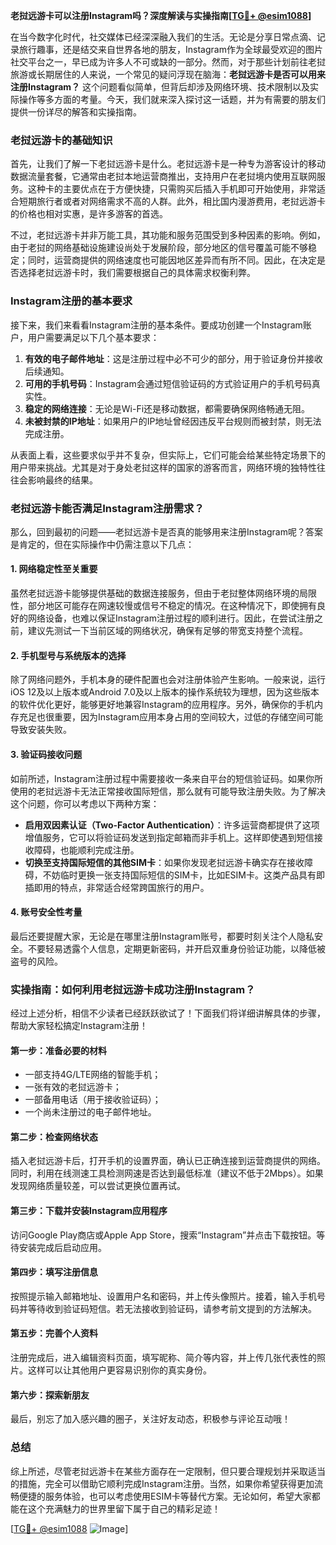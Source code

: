 **老挝远游卡可以注册Instagram吗？深度解读与实操指南[[TG💪+ @esim1088](https://t.me/s/esim1088)]**

在当今数字化时代，社交媒体已经深深融入我们的生活。无论是分享日常点滴、记录旅行趣事，还是结交来自世界各地的朋友，Instagram作为全球最受欢迎的图片社交平台之一，早已成为许多人不可或缺的一部分。然而，对于那些计划前往老挝旅游或长期居住的人来说，一个常见的疑问浮现在脑海：**老挝远游卡是否可以用来注册Instagram？** 这个问题看似简单，但背后却涉及网络环境、技术限制以及实际操作等多方面的考量。今天，我们就来深入探讨这一话题，并为有需要的朋友们提供一份详尽的解答和实操指南。

### 老挝远游卡的基础知识

首先，让我们了解一下老挝远游卡是什么。老挝远游卡是一种专为游客设计的移动数据流量套餐，它通常由老挝本地运营商推出，支持用户在老挝境内使用互联网服务。这种卡的主要优点在于方便快捷，只需购买后插入手机即可开始使用，非常适合短期旅行者或者对网络需求不高的人群。此外，相比国内漫游费用，老挝远游卡的价格也相对实惠，是许多游客的首选。

不过，老挝远游卡并非万能工具，其功能和服务范围受到多种因素的影响。例如，由于老挝的网络基础设施建设尚处于发展阶段，部分地区的信号覆盖可能不够稳定；同时，运营商提供的网络速度也可能因地区差异而有所不同。因此，在决定是否选择老挝远游卡时，我们需要根据自己的具体需求权衡利弊。

### Instagram注册的基本要求

接下来，我们来看看Instagram注册的基本条件。要成功创建一个Instagram账户，用户需要满足以下几个基本要求：

1. **有效的电子邮件地址**：这是注册过程中必不可少的部分，用于验证身份并接收后续通知。
2. **可用的手机号码**：Instagram会通过短信验证码的方式验证用户的手机号码真实性。
3. **稳定的网络连接**：无论是Wi-Fi还是移动数据，都需要确保网络畅通无阻。
4. **未被封禁的IP地址**：如果用户的IP地址曾经因违反平台规则而被封禁，则无法完成注册。

从表面上看，这些要求似乎并不复杂，但实际上，它们可能会给某些特定场景下的用户带来挑战。尤其是对于身处老挝这样的国家的游客而言，网络环境的独特性往往会影响最终的结果。

### 老挝远游卡能否满足Instagram注册需求？

那么，回到最初的问题——老挝远游卡是否真的能够用来注册Instagram呢？答案是肯定的，但在实际操作中仍需注意以下几点：

#### 1. 网络稳定性至关重要

虽然老挝远游卡能够提供基础的数据连接服务，但由于老挝整体网络环境的局限性，部分地区可能存在网速较慢或信号不稳定的情况。在这种情况下，即使拥有良好的网络设备，也难以保证Instagram注册过程的顺利进行。因此，在尝试注册之前，建议先测试一下当前区域的网络状况，确保有足够的带宽支持整个流程。

#### 2. 手机型号与系统版本的选择

除了网络问题外，手机本身的硬件配置也会对注册体验产生影响。一般来说，运行iOS 12及以上版本或Android 7.0及以上版本的操作系统较为理想，因为这些版本的软件优化更好，能够更好地兼容Instagram的应用程序。另外，确保你的手机内存充足也很重要，因为Instagram应用本身占用的空间较大，过低的存储空间可能导致安装失败。

#### 3. 验证码接收问题

如前所述，Instagram注册过程中需要接收一条来自平台的短信验证码。如果你所使用的老挝远游卡无法正常接收国际短信，那么就有可能导致注册失败。为了解决这个问题，你可以考虑以下两种方案：

- **启用双因素认证（Two-Factor Authentication）**：许多运营商都提供了这项增值服务，它可以将验证码发送到指定邮箱而非手机上。这样即使遇到短信接收障碍，也能顺利完成注册。
- **切换至支持国际短信的其他SIM卡**：如果你发现老挝远游卡确实存在接收障碍，不妨临时更换一张支持国际短信的SIM卡，比如ESIM卡。这类产品具有即插即用的特点，非常适合经常跨国旅行的用户。

#### 4. 账号安全性考量

最后还要提醒大家，无论是在哪里注册Instagram账号，都要时刻关注个人隐私安全。不要轻易透露个人信息，定期更新密码，并开启双重身份验证功能，以降低被盗号的风险。

### 实操指南：如何利用老挝远游卡成功注册Instagram？

经过上述分析，相信不少读者已经跃跃欲试了！下面我们将详细讲解具体的步骤，帮助大家轻松搞定Instagram注册！

#### 第一步：准备必要的材料

- 一部支持4G/LTE网络的智能手机；
- 一张有效的老挝远游卡；
- 一部备用电话（用于接收验证码）；
- 一个尚未注册过的电子邮件地址。

#### 第二步：检查网络状态

插入老挝远游卡后，打开手机的设置界面，确认已正确连接到运营商提供的网络。同时，利用在线测速工具检测网速是否达到最低标准（建议不低于2Mbps）。如果发现网络质量较差，可以尝试更换位置再试。

#### 第三步：下载并安装Instagram应用程序

访问Google Play商店或Apple App Store，搜索“Instagram”并点击下载按钮。等待安装完成后启动应用。

#### 第四步：填写注册信息

按照提示输入邮箱地址、设置用户名和密码，并上传头像照片。接着，输入手机号码并等待收到验证码短信。若无法接收到验证码，请参考前文提到的方法解决。

#### 第五步：完善个人资料

注册完成后，进入编辑资料页面，填写昵称、简介等内容，并上传几张代表性的照片。这样可以让其他用户更容易识别你的真实身份。

#### 第六步：探索新朋友

最后，别忘了加入感兴趣的圈子，关注好友动态，积极参与评论互动哦！

### 总结

综上所述，尽管老挝远游卡在某些方面存在一定限制，但只要合理规划并采取适当的措施，完全可以借助它顺利完成Instagram注册。当然，如果你希望获得更加流畅便捷的服务体验，也可以考虑使用ESIM卡等替代方案。无论如何，希望大家都能在这个充满魅力的世界里留下属于自己的精彩足迹！

[[TG💪+ @esim1088](https://t.me/s/esim1088) ![Image](https://i.postimg.cc/4NQfJmqS/Snipaste-2025-05-13-00-14-12.png)]
